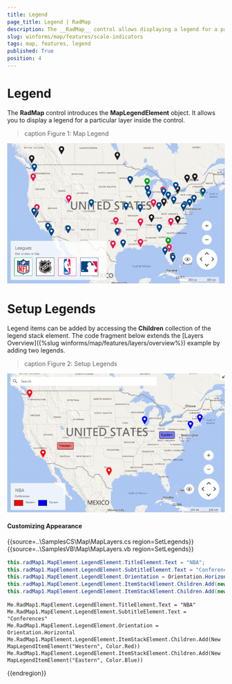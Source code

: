```yaml
---
title: Legend
page_title: Legend | RadMap
description: The __RadMap__ control allows displaying a legend for a particular layer.
slug: winforms/map/features/scale-indicators
tags: map, features, legend
published: True
position: 4
---
```


# Legend

The __RadMap__ control introduces the __MapLegendElement__ object. It allows you to display a legend for a particular layer inside the control.

>caption Figure 1: Map Legend

![map features legend 001](images/map-features-legend001.png)

# Setup Legends

Legend items can be added by accessing the __Children__ collection of the legend stack element. The code fragment below extends the [Layers Overview]({%slug winforms/map/features/layers/overview%}) example by adding two legends.

>caption Figure 2: Setup Legends

![map features legend 002](images/map-features-legend002.png)

#### Customizing Appearance

{{source=..\SamplesCS\Map\MapLayers.cs region=SetLegends}} 
{{source=..\SamplesVB\Map\MapLayers.vb region=SetLegends}}
````C#
this.radMap1.MapElement.LegendElement.TitleElement.Text = "NBA";
this.radMap1.MapElement.LegendElement.SubtitleElement.Text = "Conferences";
this.radMap1.MapElement.LegendElement.Orientation = Orientation.Horizontal;
this.radMap1.MapElement.LegendElement.ItemStackElement.Children.Add(new MapLegendItemElement("Western", Color.Red));
this.radMap1.MapElement.LegendElement.ItemStackElement.Children.Add(new MapLegendItemElement("Eastern", Color.Blue));

````
````VB.NET
Me.RadMap1.MapElement.LegendElement.TitleElement.Text = "NBA"
Me.RadMap1.MapElement.LegendElement.SubtitleElement.Text = "Conferences"
Me.RadMap1.MapElement.LegendElement.Orientation = Orientation.Horizontal
Me.RadMap1.MapElement.LegendElement.ItemStackElement.Children.Add(New MapLegendItemElement("Western", Color.Red))
Me.RadMap1.MapElement.LegendElement.ItemStackElement.Children.Add(New MapLegendItemElement("Eastern", Color.Blue))

````



{{endregion}}